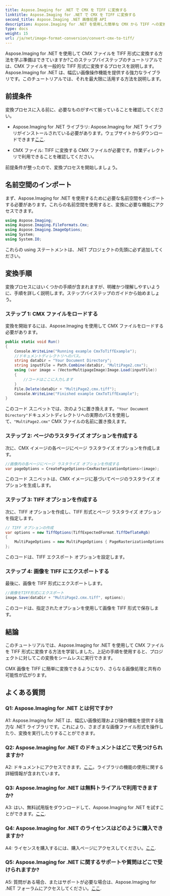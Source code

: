 ```yaml
---
title: Aspose.Imaging for .NET で CMX を TIFF に変換する
linktitle: Aspose.Imaging for .NET で CMX を TIFF に変換する
second_title: Aspose.Imaging .NET 画像処理 API
description: Aspose.Imaging for .NET を使用した簡単な CMX から TIFF への変換。画像をシームレスに変換するためのステップバイステップ ガイド。
type: docs
weight: 15
url: /ja/net/image-format-conversion/convert-cmx-to-tiff/
---
```

Aspose.Imaging for .NET を使用して CMX ファイルを TIFF 形式に変換する方法を学ぶ準備はできていますか?このステップバイステップのチュートリアルでは、CMX ファイルを一般的な TIFF 形式に変換するプロセスを説明します。 Aspose.Imaging for .NET は、幅広い画像操作機能を提供する強力なライブラリです。このチュートリアルでは、それを最大限に活用する方法を説明します。

## 前提条件

変換プロセスに入る前に、必要なものがすべて揃っていることを確認してください。

-  Aspose.Imaging for .NET ライブラリ: Aspose.Imaging for .NET ライブラリがインストールされている必要があります。ウェブサイトからダウンロードできます[ここ](https://releases.aspose.com/imaging/net/).

- CMX ファイル: TIFF に変換する CMX ファイルが必要です。作業ディレクトリで利用できることを確認してください。

前提条件が整ったので、変換プロセスを開始しましょう。

## 名前空間のインポート

まず、Aspose.Imaging for .NET を使用するために必要な名前空間をインポートする必要があります。これらの名前空間を使用すると、変換に必要な機能にアクセスできます。

```csharp
using Aspose.Imaging;
using Aspose.Imaging.FileFormats.Cmx;
using Aspose.Imaging.ImageOptions;
using System;
using System.IO;
```

これらの using ステートメントは、.NET プロジェクトの先頭に必ず追加してください。

## 変換手順

変換プロセスにはいくつかの手順が含まれますが、明確かつ理解しやすいように、手順を詳しく説明します。ステップバイステップのガイドから始めましょう。

### ステップ 1: CMX ファイルをロードする

変換を開始するには、Aspose.Imaging を使用して CMX ファイルをロードする必要があります。

```csharp
public static void Run()
{
    Console.WriteLine("Running example CmxToTiffExample");
    //ドキュメントディレクトリへのパス。
    string dataDir = "Your Document Directory";
    string inputFile = Path.Combine(dataDir, "MultiPage2.cmx");
    using (var image = (VectorMultipageImage)Image.Load(inputFile))
    {
        //コードはここに入力します
    }
    File.Delete(dataDir + "MultiPage2.cmx.tiff");
    Console.WriteLine("Finished example CmxToTiffExample");
}
```

このコード スニペットでは、次のように置き換えます。`"Your Document Directory"`ドキュメントディレクトリへの実際のパスを使用して、`"MultiPage2.cmx"` CMX ファイルの名前に置き換えます。

### ステップ 2: ページのラスタライズ オプションを作成する

次に、CMX イメージの各ページにページ ラスタライズ オプションを作成します。

```csharp
//画像内の各ページにページ ラスタライズ オプションを作成する
var pageOptions = CreatePageOptions<CmxRasterizationOptions>(image);
```

このコード スニペットは、CMX イメージに基づいてページのラスタライズ オプションを生成します。

### ステップ 3: TIFF オプションを作成する

次に、TIFF オプションを作成し、TIFF 形式とページ ラスタライズ オプションを指定します。

```csharp
// TIFF オプションの作成
var options = new TiffOptions(TiffExpectedFormat.TiffDeflateRgb)
{
    MultiPageOptions = new MultiPageOptions { PageRasterizationOptions = pageOptions }
};
```

このコードは、TIFF エクスポート オプションを設定します。

### ステップ 4: 画像を TIFF にエクスポートする

最後に、画像を TIFF 形式にエクスポートします。

```csharp
//画像をTIFF形式にエクスポート
image.Save(dataDir + "MultiPage2.cmx.tiff", options);
```

このコードは、指定されたオプションを使用して画像を TIFF 形式で保存します。

## 結論

このチュートリアルでは、Aspose.Imaging for .NET を使用して CMX ファイルを TIFF 形式に変換する方法を学習しました。上記の手順を使用すると、プロジェクトに対してこの変換をシームレスに実行できます。

CMX 画像を TIFF に簡単に変換できるようになり、さらなる画像処理と共有の可能性が広がります。

## よくある質問

### Q1: Aspose.Imaging for .NET とは何ですか?

A1: Aspose.Imaging for .NET は、幅広い画像処理および操作機能を提供する強力な .NET ライブラリです。これにより、さまざまな画像ファイル形式を操作したり、変換を実行したりすることができます。

### Q2: Aspose.Imaging for .NET のドキュメントはどこで見つけられますか?

 A2: ドキュメントにアクセスできます。[ここ](https://reference.aspose.com/imaging/net/)。ライブラリの機能の使用に関する詳細情報が含まれています。

### Q3: Aspose.Imaging for .NET は無料トライアルで利用できますか?

 A3: はい、無料試用版をダウンロードして、Aspose.Imaging for .NET を試すことができます。[ここ](https://releases.aspose.com/).

### Q4: Aspose.Imaging for .NET のライセンスはどのように購入できますか?

 A4: ライセンスを購入するには、購入ページにアクセスしてください。[ここ](https://purchase.aspose.com/buy).

### Q5: Aspose.Imaging for .NET に関するサポートや質問はどこで受けられますか?

 A5: 質問がある場合、またはサポートが必要な場合は、Aspose.Imaging for .NET フォーラムにアクセスしてください。[ここ](https://forum.aspose.com/).